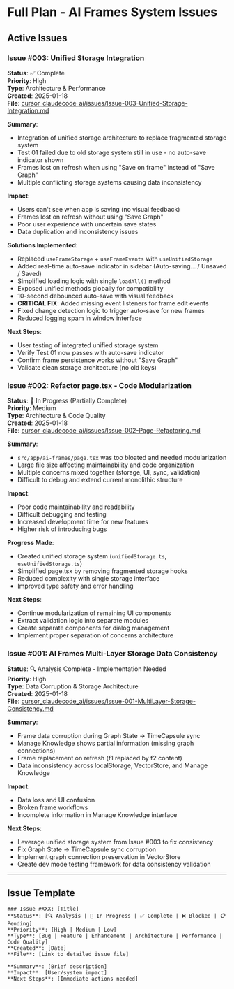 # Full Plan - AI Frames System Issues

## Active Issues

### Issue #003: Unified Storage Integration
**Status**: ✅ Complete  
**Priority**: High  
**Type**: Architecture & Performance  
**Created**: 2025-01-18  
**File**: [cursor_claudecode_ai/issues/Issue-003-Unified-Storage-Integration.md](./issues/Issue-003-Unified-Storage-Integration.md)

**Summary**: 
- Integration of unified storage architecture to replace fragmented storage system
- Test 01 failed due to old storage system still in use - no auto-save indicator shown
- Frames lost on refresh when using "Save on frame" instead of "Save Graph"
- Multiple conflicting storage systems causing data inconsistency

**Impact**: 
- Users can't see when app is saving (no visual feedback)
- Frames lost on refresh without using "Save Graph"
- Poor user experience with uncertain save states
- Data duplication and inconsistency issues

**Solutions Implemented**: 
- Replaced `useFrameStorage` + `useFrameEvents` with `useUnifiedStorage`
- Added real-time auto-save indicator in sidebar (Auto-saving... / Unsaved / Saved)
- Simplified loading logic with single `loadAll()` method
- Exposed unified methods globally for compatibility
- 10-second debounced auto-save with visual feedback
- **CRITICAL FIX**: Added missing event listeners for frame edit events
- Fixed change detection logic to trigger auto-save for new frames
- Reduced logging spam in window interface

**Next Steps**: 
- User testing of integrated unified storage system
- Verify Test 01 now passes with auto-save indicator
- Confirm frame persistence works without "Save Graph"
- Validate clean storage architecture (no old keys)

### Issue #002: Refactor page.tsx - Code Modularization  
**Status**: 🔧 In Progress (Partially Complete)  
**Priority**: Medium  
**Type**: Architecture & Code Quality  
**Created**: 2025-01-18  
**File**: [cursor_claudecode_ai/issues/Issue-002-Page-Refactoring.md](./issues/Issue-002-Page-Refactoring.md)

**Summary**: 
- `src/app/ai-frames/page.tsx` was too bloated and needed modularization
- Large file size affecting maintainability and code organization
- Multiple concerns mixed together (storage, UI, sync, validation)
- Difficult to debug and extend current monolithic structure

**Impact**: 
- Poor code maintainability and readability
- Difficult debugging and testing
- Increased development time for new features
- Higher risk of introducing bugs

**Progress Made**: 
- Created unified storage system (`unifiedStorage.ts`, `useUnifiedStorage.ts`)
- Simplified page.tsx by removing fragmented storage hooks
- Reduced complexity with single storage interface
- Improved type safety and error handling

**Next Steps**: 
- Continue modularization of remaining UI components
- Extract validation logic into separate modules
- Create separate components for dialog management
- Implement proper separation of concerns architecture

### Issue #001: AI Frames Multi-Layer Storage Data Consistency
**Status**: 🔍 Analysis Complete - Implementation Needed  
**Priority**: High  
**Type**: Data Corruption & Storage Architecture  
**Created**: 2025-01-18  
**File**: [cursor_claudecode_ai/issues/Issue-001-MultiLayer-Storage-Consistency.md](./issues/Issue-001-MultiLayer-Storage-Consistency.md)

**Summary**: 
- Frame data corruption during Graph State → TimeCapsule sync
- Manage Knowledge shows partial information (missing graph connections)
- Frame replacement on refresh (f1 replaced by f2 content)
- Data inconsistency across localStorage, VectorStore, and Manage Knowledge

**Impact**: 
- Data loss and UI confusion
- Broken frame workflows
- Incomplete information in Manage Knowledge interface

**Next Steps**: 
- Leverage unified storage system from Issue #003 to fix consistency
- Fix Graph State → TimeCapsule sync corruption
- Implement graph connection preservation in VectorStore
- Create dev mode testing framework for data consistency validation

---

## Issue Template

```
### Issue #XXX: [Title]
**Status**: [🔍 Analysis | 🔧 In Progress | ✅ Complete | ❌ Blocked | 📋 Pending]
**Priority**: [High | Medium | Low]
**Type**: [Bug | Feature | Enhancement | Architecture | Performance | Code Quality]
**Created**: [Date]
**File**: [Link to detailed issue file]

**Summary**: [Brief description]
**Impact**: [User/system impact]
**Next Steps**: [Immediate actions needed]
```
